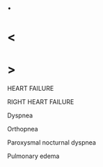 # .

# <

# >

HEART FAILURE

RIGHT HEART FAILURE

Dyspnea

Orthopnea

Paroxysmal nocturnal dyspnea

Pulmonary edema
